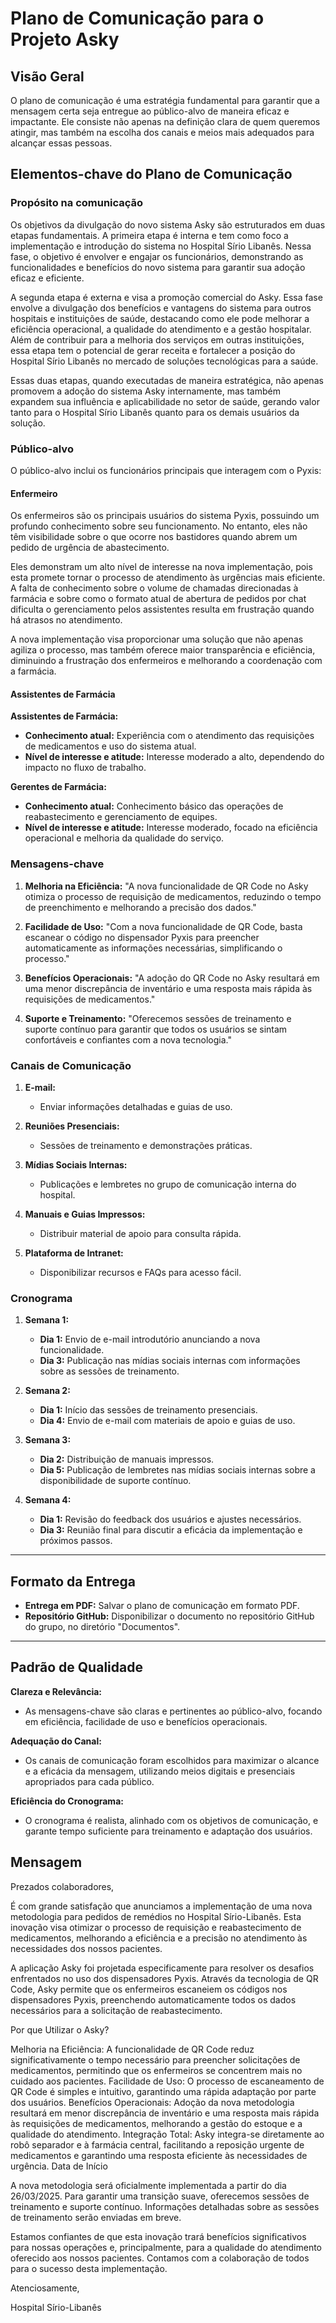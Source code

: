 # Plano de Comunicação para o Projeto Asky

## Visão Geral

O plano de comunicação é uma estratégia fundamental para garantir que a mensagem certa seja entregue ao público-alvo de maneira eficaz e impactante. Ele consiste não apenas na definição clara de quem queremos atingir, mas também na escolha dos canais e meios mais adequados para alcançar essas pessoas. 

## Elementos-chave do Plano de Comunicação

### Propósito na comunicação

Os objetivos da divulgação do novo sistema Asky são estruturados em duas etapas fundamentais. A primeira etapa é interna e tem como foco a implementação e introdução do sistema no Hospital Sírio Libanês. Nessa fase, o objetivo é envolver e engajar os funcionários, demonstrando as funcionalidades e benefícios do novo sistema para garantir sua adoção eficaz e eficiente.

A segunda etapa é externa e visa a promoção comercial do Asky. Essa fase envolve a divulgação dos benefícios e vantagens do sistema para outros hospitais e instituições de saúde, destacando como ele pode melhorar a eficiência operacional, a qualidade do atendimento e a gestão hospitalar. Além de contribuir para a melhoria dos serviços em outras instituições, essa etapa tem o potencial de gerar receita e fortalecer a posição do Hospital Sírio Libanês no mercado de soluções tecnológicas para a saúde.

Essas duas etapas, quando executadas de maneira estratégica, não apenas promovem a adoção do sistema Asky internamente, mas também expandem sua influência e aplicabilidade no setor de saúde, gerando valor tanto para o Hospital Sírio Libanês quanto para os demais usuários da solução.

### Público-alvo

O público-alvo inclui os funcionários principais que interagem com o Pyxis:

#### Enfermeiro

Os enfermeiros são os principais usuários do sistema Pyxis, possuindo um profundo conhecimento sobre seu funcionamento. No entanto, eles não têm visibilidade sobre o que ocorre nos bastidores quando abrem um pedido de urgência de abastecimento.

Eles demonstram um alto nível de interesse na nova implementação, pois esta promete tornar o processo de atendimento às urgências mais eficiente. A falta de conhecimento sobre o volume de chamadas direcionadas à farmácia e sobre como o formato atual de abertura de pedidos por chat dificulta o gerenciamento pelos assistentes resulta em frustração quando há atrasos no atendimento.

A nova implementação visa proporcionar uma solução que não apenas agiliza o processo, mas também oferece maior transparência e eficiência, diminuindo a frustração dos enfermeiros e melhorando a coordenação com a farmácia.

#### Assistentes de Farmácia



**Assistentes de Farmácia:**
- **Conhecimento atual:** Experiência com o atendimento das requisições de medicamentos e uso do sistema atual.
- **Nível de interesse e atitude:** Interesse moderado a alto, dependendo do impacto no fluxo de trabalho.

**Gerentes de Farmácia:**
- **Conhecimento atual:** Conhecimento básico das operações de reabastecimento e gerenciamento de equipes.
- **Nível de interesse e atitude:** Interesse moderado, focado na eficiência operacional e melhoria da qualidade do serviço.

### Mensagens-chave

1. **Melhoria na Eficiência:**
   "A nova funcionalidade de QR Code no Asky otimiza o processo de requisição de medicamentos, reduzindo o tempo de preenchimento e melhorando a precisão dos dados."

2. **Facilidade de Uso:**
   "Com a nova funcionalidade de QR Code, basta escanear o código no dispensador Pyxis para preencher automaticamente as informações necessárias, simplificando o processo."

3. **Benefícios Operacionais:**
   "A adoção do QR Code no Asky resultará em uma menor discrepância de inventário e uma resposta mais rápida às requisições de medicamentos."

4. **Suporte e Treinamento:**
   "Oferecemos sessões de treinamento e suporte contínuo para garantir que todos os usuários se sintam confortáveis e confiantes com a nova tecnologia."

### Canais de Comunicação

1. **E-mail:**
   - Enviar informações detalhadas e guias de uso.

2. **Reuniões Presenciais:**
   - Sessões de treinamento e demonstrações práticas.

3. **Mídias Sociais Internas:**
   - Publicações e lembretes no grupo de comunicação interna do hospital.

4. **Manuais e Guias Impressos:**
   - Distribuir material de apoio para consulta rápida.

5. **Plataforma de Intranet:**
   - Disponibilizar recursos e FAQs para acesso fácil.

### Cronograma

1. **Semana 1:**
   - **Dia 1:** Envio de e-mail introdutório anunciando a nova funcionalidade.
   - **Dia 3:** Publicação nas mídias sociais internas com informações sobre as sessões de treinamento.

2. **Semana 2:**
   - **Dia 1:** Início das sessões de treinamento presenciais.
   - **Dia 4:** Envio de e-mail com materiais de apoio e guias de uso.

3. **Semana 3:**
   - **Dia 2:** Distribuição de manuais impressos.
   - **Dia 5:** Publicação de lembretes nas mídias sociais internas sobre a disponibilidade de suporte contínuo.

4. **Semana 4:**
   - **Dia 1:** Revisão do feedback dos usuários e ajustes necessários.
   - **Dia 3:** Reunião final para discutir a eficácia da implementação e próximos passos.

---

## Formato da Entrega

- **Entrega em PDF:** Salvar o plano de comunicação em formato PDF.
- **Repositório GitHub:** Disponibilizar o documento no repositório GitHub do grupo, no diretório "Documentos".

---

## Padrão de Qualidade

**Clareza e Relevância:**
- As mensagens-chave são claras e pertinentes ao público-alvo, focando em eficiência, facilidade de uso e benefícios operacionais.

**Adequação do Canal:**
- Os canais de comunicação foram escolhidos para maximizar o alcance e a eficácia da mensagem, utilizando meios digitais e presenciais apropriados para cada público.

**Eficiência do Cronograma:**
- O cronograma é realista, alinhado com os objetivos de comunicação, e garante tempo suficiente para treinamento e adaptação dos usuários.


## Mensagem

Prezados colaboradores,

É com grande satisfação que anunciamos a implementação de uma nova metodologia para pedidos de remédios no Hospital Sírio-Libanês. Esta inovação visa otimizar o processo de requisição e reabastecimento de medicamentos, melhorando a eficiência e a precisão no atendimento às necessidades dos nossos pacientes.

A aplicação Asky foi projetada especificamente para resolver os desafios enfrentados no uso dos dispensadores Pyxis. Através da tecnologia de QR Code, Asky permite que os enfermeiros escaneiem os códigos nos dispensadores Pyxis, preenchendo automaticamente todos os dados necessários para a solicitação de reabastecimento.

Por que Utilizar o Asky?

Melhoria na Eficiência: A funcionalidade de QR Code reduz significativamente o tempo necessário para preencher solicitações de medicamentos, permitindo que os enfermeiros se concentrem mais no cuidado aos pacientes.
Facilidade de Uso: O processo de escaneamento de QR Code é simples e intuitivo, garantindo uma rápida adaptação por parte dos usuários.
Benefícios Operacionais: Adoção da nova metodologia resultará em menor discrepância de inventário e uma resposta mais rápida às requisições de medicamentos, melhorando a gestão do estoque e a qualidade do atendimento.
Integração Total: Asky integra-se diretamente ao robô separador e à farmácia central, facilitando a reposição urgente de medicamentos e garantindo uma resposta eficiente às necessidades de urgência.
Data de Início

A nova metodologia será oficialmente implementada a partir do dia 26/03/2025. Para garantir uma transição suave, oferecemos sessões de treinamento e suporte contínuo. Informações detalhadas sobre as sessões de treinamento serão enviadas em breve.

Estamos confiantes de que esta inovação trará benefícios significativos para nossas operações e, principalmente, para a qualidade do atendimento oferecido aos nossos pacientes. Contamos com a colaboração de todos para o sucesso desta implementação.

Atenciosamente,

Hospital Sírio-Libanês